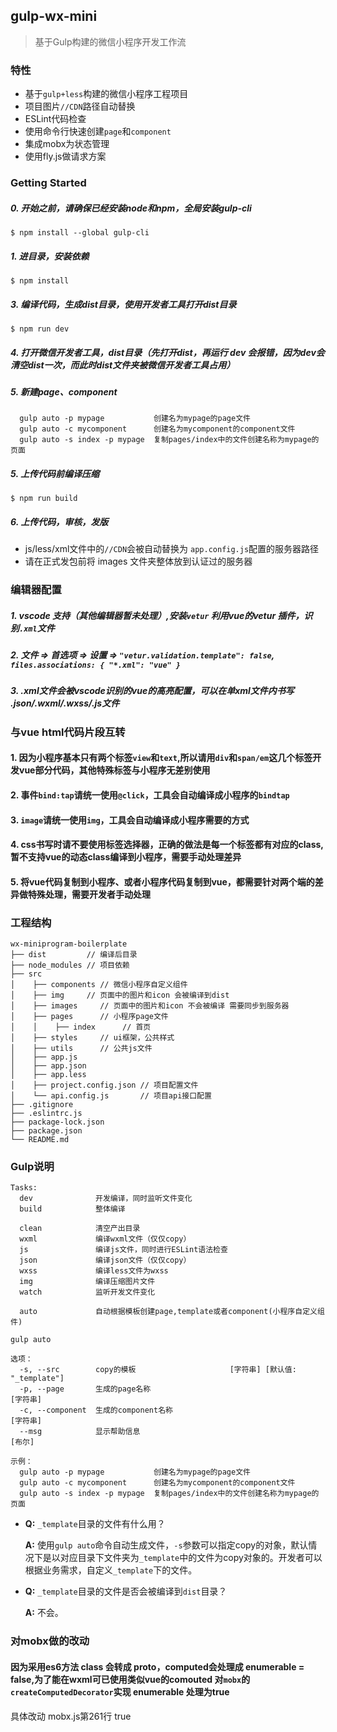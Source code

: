 ## gulp-wx-mini
>基于Gulp构建的微信小程序开发工作流


### 特性

+ 基于`gulp+less`构建的微信小程序工程项目
+ 项目图片`//CDN`路径自动替换
+ ESLint代码检查
+ 使用命令行快速创建`page`和`component` 
+ 集成mobx为状态管理
+ 使用fly.js做请求方案

### Getting Started

##### 0. 开始之前，请确保已经安装node和npm，全局安装gulp-cli
```
$ npm install --global gulp-cli
```
##### 1. 进目录，安装依赖
```
$ npm install
```
##### 3. 编译代码，生成dist目录，使用开发者工具打开dist目录
```
$ npm run dev
```
##### 4. 打开微信开发者工具，dist目录（先打开dist，再运行 dev 会报错，因为dev会清空dist一次，而此时dist文件夹被微信开发者工具占用）
##### 5. 新建page、component
```
  gulp auto -p mypage           创建名为mypage的page文件
  gulp auto -c mycomponent      创建名为mycomponent的component文件
  gulp auto -s index -p mypage  复制pages/index中的文件创建名称为mypage的页面
```
##### 5. 上传代码前编译压缩
```
$ npm run build
```
##### 6. 上传代码，审核，发版

* js/less/xml文件中的`//CDN`会被自动替换为 `app.config.js`配置的服务器路径
* 请在正式发包前将 images 文件夹整体放到认证过的服务器

### 编辑器配置

##### 1. vscode 支持（其他编辑器暂未处理）,安装`vetur` 利用vue的vetur 插件，识别`.xml`文件
##### 2. 文件 => 首选项 => 设置 => `"vetur.validation.template": false`, `files.associations: { "*.xml": "vue" }`
##### 3. .xml文件会被vscode识别的vue的高亮配置，可以在单xml文件内书写 .json/.wxml/.wxss/.js文件

### 与vue html代码片段互转

#### 1. 因为小程序基本只有两个标签`view`和`text`,所以请用`div`和`span/em`这几个标签开发vue部分代码，其他特殊标签与小程序无差别使用
#### 2. 事件`bind:tap`请统一使用`@click`，工具会自动编译成小程序的`bindtap`
#### 3. `image`请统一使用`img`，工具会自动编译成小程序需要的方式
#### 4. css书写时请不要使用标签选择器，正确的做法是每一个标签都有对应的class,暂不支持vue的动态class编译到小程序，需要手动处理差异
#### 5. 将vue代码复制到小程序、或者小程序代码复制到vue，都需要针对两个端的差异做特殊处理，需要开发者手动处理

### 工程结构
```
wx-miniprogram-boilerplate
├── dist         // 编译后目录
├── node_modules // 项目依赖
├── src
│    ├── components // 微信小程序自定义组件
│    ├── img     // 页面中的图片和icon 会被编译到dist
│    ├── images     // 页面中的图片和icon 不会被编译 需要同步到服务器
│    ├── pages      // 小程序page文件
│    │    ├── index      // 首页
│    ├── styles     // ui框架，公共样式
│    ├── utils      // 公共js文件
│    ├── app.js
│    ├── app.json
│    ├── app.less
│    ├── project.config.json // 项目配置文件
│    └── api.config.js       // 项目api接口配置
├── .gitignore
├── .eslintrc.js
├── package-lock.json
├── package.json
└── README.md

```
### Gulp说明

```
Tasks:
  dev              开发编译，同时监听文件变化
  build            整体编译

  clean            清空产出目录
  wxml             编译wxml文件（仅仅copy）
  js               编译js文件，同时进行ESLint语法检查
  json             编译json文件（仅仅copy）
  wxss             编译less文件为wxss
  img              编译压缩图片文件
  watch            监听开发文件变化
  
  auto             自动根据模板创建page,template或者component(小程序自定义组件)

gulp auto 

选项：
  -s, --src        copy的模板                     [字符串] [默认值: "_template"]
  -p, --page       生成的page名称                                       [字符串]
  -c, --component  生成的component名称                                  [字符串]
  --msg            显示帮助信息                                           [布尔]

示例：
  gulp auto -p mypage           创建名为mypage的page文件
  gulp auto -c mycomponent      创建名为mycomponent的component文件
  gulp auto -s index -p mypage  复制pages/index中的文件创建名称为mypage的页面
```

- **Q:** `_template`目录的文件有什么用？


  **A:** 使用`gulp auto`命令自动生成文件，`-s`参数可以指定copy的对象，默认情况下是以对应目录下文件夹为`_template`中的文件为copy对象的。开发者可以根据业务需求，自定义`_template`下的文件。


- **Q:** `_template`目录的文件是否会被编译到`dist`目录？


  **A:** 不会。

### 对mobx做的改动
#### 因为采用es6方法  class 会转成 proto，computed会处理成 enumerable = false,为了能在wxml可已使用类似vue的comouted 对`mobx`的 `createComputedDecorator`实现 enumerable 处理为true
具体改动 mobx.js第261行 true

